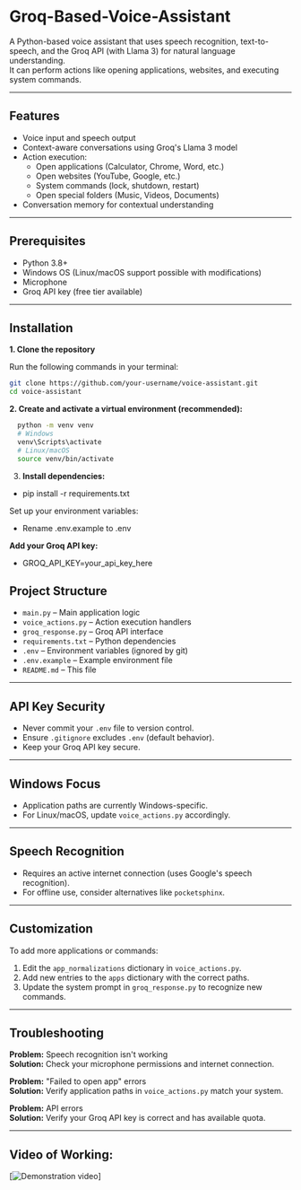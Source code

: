 # Groq-Based-Voice-Assistant

A Python-based voice assistant that uses speech recognition, text-to-speech, and the Groq API (with Llama 3) for natural language understanding.  
It can perform actions like opening applications, websites, and executing system commands.

---

## Features

- Voice input and speech output  
- Context-aware conversations using Groq's Llama 3 model  
- Action execution:
  - Open applications (Calculator, Chrome, Word, etc.)
  - Open websites (YouTube, Google, etc.)
  - System commands (lock, shutdown, restart)
  - Open special folders (Music, Videos, Documents)  
- Conversation memory for contextual understanding

---

## Prerequisites

- Python 3.8+  
- Windows OS (Linux/macOS support possible with modifications)  
- Microphone  
- Groq API key (free tier available)

---

## Installation

**1. Clone the repository**

   Run the following commands in your terminal:
   ```bash
   git clone https://github.com/your-username/voice-assistant.git
   cd voice-assistant
   ```

**2. Create and activate a virtual environment (recommended):**
  ```bash
    python -m venv venv
    # Windows
    venv\Scripts\activate
    # Linux/macOS
    source venv/bin/activate
  ```
3. **Install dependencies:**
  - pip install -r requirements.txt

  Set up your environment variables:
  - Rename .env.example to .env

  **Add your Groq API key:**
   - GROQ_API_KEY=your_api_key_here

## Project Structure

- `main.py`               – Main application logic  
- `voice_actions.py`      – Action execution handlers  
- `groq_response.py`      – Groq API interface  
- `requirements.txt`      – Python dependencies  
- `.env`                  – Environment variables (ignored by git)  
- `.env.example`          – Example environment file  
- `README.md`             – This file

---

## API Key Security

- Never commit your `.env` file to version control.
- Ensure `.gitignore` excludes `.env` (default behavior).
- Keep your Groq API key secure.

---

## Windows Focus

- Application paths are currently Windows-specific.
- For Linux/macOS, update `voice_actions.py` accordingly.

---

## Speech Recognition

- Requires an active internet connection (uses Google's speech recognition).
- For offline use, consider alternatives like `pocketsphinx`.

---

## Customization

To add more applications or commands:
1. Edit the `app_normalizations` dictionary in `voice_actions.py`.
2. Add new entries to the `apps` dictionary with the correct paths.
3. Update the system prompt in `groq_response.py` to recognize new commands.

---

## Troubleshooting

**Problem:** Speech recognition isn't working  
**Solution:** Check your microphone permissions and internet connection.

**Problem:** "Failed to open app" errors  
**Solution:** Verify application paths in `voice_actions.py` match your system.

**Problem:** API errors  
**Solution:** Verify your Groq API key is correct and has available quota.

---

## Video of Working:

[![Demonstration video](https://youtu.be/atKrsi1nr5M)]
